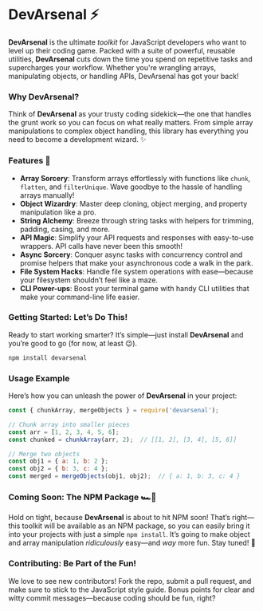 # **DevArsenal** ⚡️

**DevArsenal** is the ultimate *toolkit* for JavaScript developers who want to level up their coding game. Packed with a suite of powerful, reusable utilities, **DevArsenal** cuts down the time you spend on repetitive tasks and supercharges your workflow. Whether you're wrangling arrays, manipulating objects, or handling APIs, DevArsenal has got your back!

### **Why DevArsenal?**
Think of **DevArsenal** as your trusty coding sidekick—the one that handles the grunt work so you can focus on what really matters. From simple array manipulations to complex object handling, this library has everything you need to become a development wizard. ✨

### **Features** 🌟
- **Array Sorcery**: Transform arrays effortlessly with functions like `chunk`, `flatten`, and `filterUnique`. Wave goodbye to the hassle of handling arrays manually!
- **Object Wizardry**: Master deep cloning, object merging, and property manipulation like a pro.
- **String Alchemy**: Breeze through string tasks with helpers for trimming, padding, casing, and more.
- **API Magic**: Simplify your API requests and responses with easy-to-use wrappers. API calls have never been this smooth!
- **Async Sorcery**: Conquer async tasks with concurrency control and promise helpers that make your asynchronous code a walk in the park.
- **File System Hacks**: Handle file system operations with ease—because your filesystem shouldn’t feel like a maze.
- **CLI Power-ups**: Boost your terminal game with handy CLI utilities that make your command-line life easier.

### **Getting Started: Let’s Do This!**
Ready to start working smarter? It’s simple—just install **DevArsenal** and you’re good to go (for now, at least 😉).

```bash
npm install devarsenal
```

### **Usage Example**
Here’s how you can unleash the power of **DevArsenal** in your project:

```javascript
const { chunkArray, mergeObjects } = require('devarsenal');

// Chunk array into smaller pieces
const arr = [1, 2, 3, 4, 5, 6];
const chunked = chunkArray(arr, 2);  // [[1, 2], [3, 4], [5, 6]]

// Merge two objects
const obj1 = { a: 1, b: 2 };
const obj2 = { b: 3, c: 4 };
const merged = mergeObjects(obj1, obj2);  // { a: 1, b: 3, c: 4 }
```

### **Coming Soon: The NPM Package** 🏎️💨
Hold on tight, because **DevArsenal** is about to hit NPM soon! That’s right—this toolkit will be available as an NPM package, so you can easily bring it into your projects with just a simple `npm install`. It’s going to make object and array manipulation *ridiculously* easy—and *way* more fun. Stay tuned! 🚀

### **Contributing: Be Part of the Fun!**
We love to see new contributors! Fork the repo, submit a pull request, and make sure to stick to the JavaScript style guide. Bonus points for clear and witty commit messages—because coding should be fun, right?

